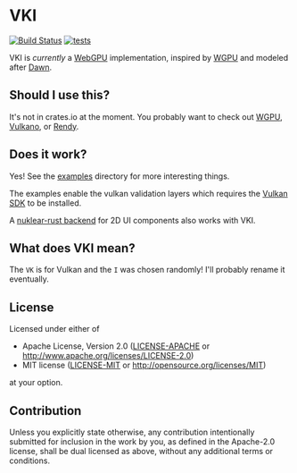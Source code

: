 # VKI

[![Build Status](https://dev.azure.com/aloucks/aloucks/_apis/build/status/aloucks.vki?branchName=master)](https://dev.azure.com/aloucks/aloucks/_build/latest?definitionId=1&branchName=master)
[![tests](https://github.com/aloucks/vki/workflows/tests/badge.svg)](https://github.com/aloucks/vki/actions?query=workflow%3Atests)

VKI is _currently_ a [WebGPU](https://github.com/gpuweb/gpuweb)
implementation, inspired by [WGPU](https://github.com/gfx-rs/wgpu) and
modeled after [Dawn](https://dawn.googlesource.com/dawn).

## Should I use this?

It's not in crates.io at the moment. You probably want to check out
[WGPU](https://github.com/gfx-rs/wgpu-rs),
[Vulkano](https://github.com/vulkano-rs/vulkano), or
[Rendy](https://github.com/amethyst/rendy).

## Does it work?

Yes! See the [examples](examples) directory for more interesting things.

The examples enable the vulkan validation layers which requires the
[Vulkan SDK](https://www.lunarg.com/vulkan-sdk/) to be installed.

A [nuklear-rust backend](https://github.com/aloucks/nuklear-test) for 2D
UI components also works with VKI.

## What does VKI mean?

The `VK` is for Vulkan and the `I` was chosen randomly! I'll probably
rename it eventually.

## License

Licensed under either of

 * Apache License, Version 2.0
   ([LICENSE-APACHE](LICENSE-APACHE) or http://www.apache.org/licenses/LICENSE-2.0)
 * MIT license
   ([LICENSE-MIT](LICENSE-MIT) or http://opensource.org/licenses/MIT)

at your option.

## Contribution

Unless you explicitly state otherwise, any contribution intentionally submitted
for inclusion in the work by you, as defined in the Apache-2.0 license, shall be
dual licensed as above, without any additional terms or conditions.